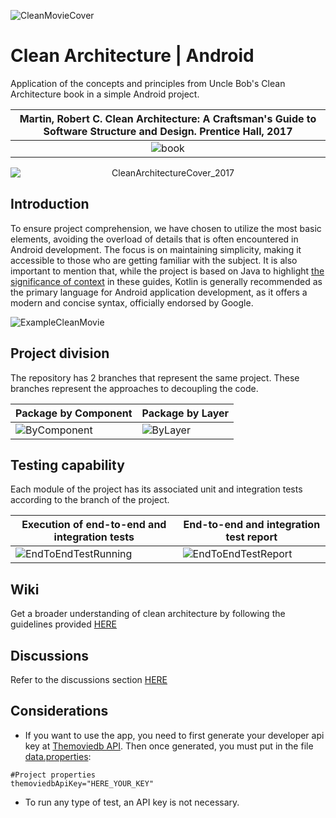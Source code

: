 ![CleanMovieCover](https://github.com/vanskarner/CleanMovie/assets/39975255/5984299f-24c4-436f-ac1e-086a2aecc399)

# Clean Architecture | Android
Application of the concepts and principles from Uncle Bob's Clean Architecture book in a simple Android project.

|Martin, Robert C. Clean Architecture: A Craftsman's Guide to Software Structure and Design. Prentice Hall, 2017|
|:---:|
|![book](https://m.media-amazon.com/images/I/41-sN-mzwKL._SX218_BO1,204,203,200_QL40_FMwebp_.jpg)|
<p align="center">
  <img src="https://github.com/vanskarner/CleanMovie/assets/39975255/7d7c53a6-7c85-4456-a725-99814d3b1eb5" alt="CleanArchitectureCover_2017" style="display: block; margin: auto;">
</p>

## Introduction
To ensure project comprehension, we have chosen to utilize the most basic elements, avoiding the overload of details that is often encountered in Android development. The focus is on maintaining simplicity, making it accessible to those who are getting familiar with the subject. It is also important to mention that, while the project is based on Java to highlight [the significance of context](https://github.com/vanskarner/CleanMovie/wiki/The-Context-Matters) in these guides, Kotlin is generally recommended as the primary language for Android application development, as it offers a modern and concise syntax, officially endorsed by Google.

![ExampleCleanMovie](https://user-images.githubusercontent.com/39975255/234139272-fc119831-0b79-4ca6-aaf5-6898d4624408.gif)

## Project division
The repository has 2 branches that represent the same project. These branches represent the approaches to decoupling the code.

| Package by Component | Package by Layer |
| ------------- | ------------- | 
| ![ByComponent](https://github.com/vanskarner/CleanMovie/assets/39975255/c0662f98-0edb-4fb3-aa14-7d3fc8268b2b) | ![ByLayer](https://user-images.githubusercontent.com/39975255/234137255-72c9cf1c-e119-4f08-af89-f6cff3f37523.png)|

## Testing capability
Each module of the project has its associated unit and integration tests according to the branch of the project.

|Execution of end-to-end and integration tests|End-to-end and integration test report|
|-|-|
|![EndToEndTestRunning](https://user-images.githubusercontent.com/39975255/234135918-05f205b7-6296-43a5-b0f5-b2d5ed23d5d8.gif)|![EndToEndTestReport](https://user-images.githubusercontent.com/39975255/234136214-c9aa2faa-cde7-41e8-be7d-a1633991d3f0.jpg)|

## Wiki
Get a broader understanding of clean architecture by following the guidelines provided [HERE](https://github.com/vanskarner/CleanMovie/wiki)

## Discussions
Refer to the discussions section [HERE](https://github.com/vanskarner/CleanMovie/discussions)

## Considerations
- If you want to use the app, you need to first generate your developer api key at [Themoviedb API](https://www.themoviedb.org/settings/api). Then once generated, you must put in the file [data.properties](https://github.com/vanskarner/CleanMovie/blob/package_per_component/data.properties):
```properties
#Project properties
themoviedbApiKey="HERE_YOUR_KEY"
```
- To run any type of test, an API key is not necessary.

